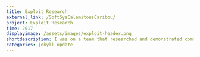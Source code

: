 ```yaml
---
title: Exploit Research
external_link: /SoftSysCalamitousCaribou/
project: Exploit Research
time: 2017
displayimage: /assets/images/exploit-header.png
shortdescription: I was on a team that researched and demonstrated common C and Unix vulnerabilities. We created proof-of-concept exploits for many types of vulnerabilites.
categories: jekyll update
---
```

